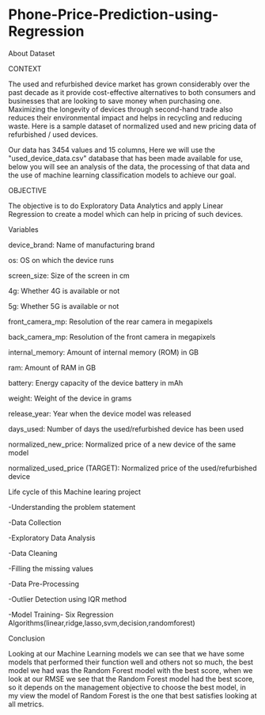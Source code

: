 # Phone-Price-Prediction-using-Regression
About Dataset


CONTEXT

The used and refurbished device market has grown considerably over the past decade as it provide cost-effective alternatives to both consumers and businesses that are looking to save money when purchasing one. Maximizing the longevity of devices through second-hand trade also reduces their environmental impact and helps in recycling and reducing waste. Here is a sample dataset of normalized used and new pricing data of refurbished / used devices.

Our data has 3454 values and 15 columns, Here we will use the "used_device_data.csv" database that has been made available for use, below you will see an analysis of the data, the processing of that data and the use of machine learning classification models to achieve our goal.

OBJECTIVE

The objective is to do Exploratory Data Analytics and apply Linear Regression to create a model which can help in pricing of such devices.

Variables

device_brand: Name of manufacturing brand

os: OS on which the device runs

screen_size: Size of the screen in cm

4g: Whether 4G is available or not

5g: Whether 5G is available or not

front_camera_mp: Resolution of the rear camera in megapixels

back_camera_mp: Resolution of the front camera in megapixels

internal_memory: Amount of internal memory (ROM) in GB

ram: Amount of RAM in GB

battery: Energy capacity of the device battery in mAh

weight: Weight of the device in grams

release_year: Year when the device model was released

days_used: Number of days the used/refurbished device has been used

normalized_new_price: Normalized price of a new device of the same model

normalized_used_price (TARGET): Normalized price of the used/refurbished device

Life cycle of this Machine learing project

-Understanding the problem statement

-Data Collection

-Exploratory Data Analysis

-Data Cleaning

-Filling the missing values

-Data Pre-Processing

-Outlier Detection using IQR method

-Model Training- Six Regression Algorithms(linear,ridge,lasso,svm,decision,randomforest)

Conclusion

Looking at our Machine Learning models we can see that we have some models that performed their function well and others not so much, the best model we had was the Random Forest model with the best score, when we look at our RMSE we see that the Random Forest model had the best score, so it depends on the management objective to choose the best model, in my view the model of Random Forest is the one that best satisfies looking at all metrics.
